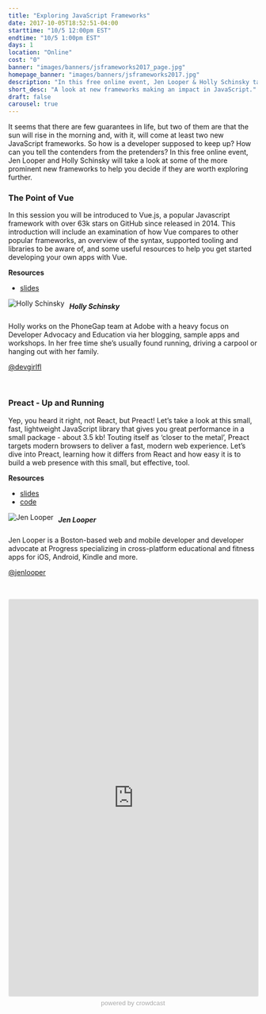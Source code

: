 ```yaml
---
title: "Exploring JavaScript Frameworks"
date: 2017-10-05T18:52:51-04:00
starttime: "10/5 12:00pm EST"
endtime: "10/5 1:00pm EST"
days: 1
location: "Online"
cost: "0"
banner: "images/banners/jsframeworks2017_page.jpg"
homepage_banner: "images/banners/jsframeworks2017.jpg"
description: "In this free online event, Jen Looper & Holly Schinsky take a look at prominent new JavaScript frameworks to help you decide if they are worth exploring."
short_desc: "A look at new frameworks making an impact in JavaScript."
draft: false
carousel: true
---
```


It seems that there are few guarantees in life, but two of them are that the sun will rise in the morning and, with it, will come at least two new JavaScript frameworks. So how is a developer supposed to keep up? How can you tell the contenders from the pretenders? In this free online event, Jen Looper and Holly Schinsky will take a look at some of the more prominent new frameworks to help you decide if they are worth exploring further.

### The Point of Vue

In this session you will be introduced to Vue.js, a popular Javascript framework with over 63k stars on GitHub since released in 2014. This introduction will include an examination of how Vue compares to other popular frameworks, an overview of the syntax, supported tooling and libraries to be aware of, and some useful resources to help you get started developing your own apps with Vue.

<strong>Resources</strong>

<ul>
<li><a href="/slides/vue.pdf">slides</a></li>
</ul>

<img src="/images/speakers/hollyschinsky.jpg" style="float:left;margin-right: 10px;" alt="Holly Schinsky">

##### Holly Schinsky

Holly works on the PhoneGap team at Adobe with a heavy focus on Developer Advocacy and Education via her blogging, sample apps and workshops. In her free time she’s usually found running, driving a carpool or hanging out with her family.

<i class="fa fa-twitter" aria-hidden="true"></i> [@devgirlfl](https://twitter.com/devgirlfl)

<br style="clear:both;">

### Preact - Up and Running

Yep, you heard it right, not React, but Preact! Let’s take a look at this small, fast, lightweight JavaScript library that gives you great performance in a small package - about 3.5 kb! Touting itself as ‘closer to the metal’, Preact targets modern browsers to deliver a fast, modern web experience. Let’s dive into Preact, learning how it differs from React and how easy it is to build a web presence with this small, but effective, tool.

<strong>Resources</strong>

<ul>
<li><a href="http://slides.com/telerikdevrel/intro-to-preact#/">slides</a></li>
<li><a href="https://github.com/jlooper/quicknoms-preact">code</a></li>
</ul>

<img src="/images/speakers/jenlooper.jpg" style="float:left;margin-right: 10px;" alt="Jen Looper">

##### Jen Looper

Jen Looper is a Boston-based web and mobile developer and developer advocate at Progress specializing in cross-platform educational and fitness apps for iOS, Android, Kindle and more.

<i class="fa fa-twitter" aria-hidden="true"></i> [@jenlooper](https://twitter.com/jenlooper)

<br style="clear:both;">

<a name="register"></a>

<iframe width="100%" height="800" frameborder="0" marginheight="0" marginwidth="0" allowtransparency="true" src="https://www.crowdcast.io/e/vc1pp66r?navlinks=false&embed=true" style="border: 1px solid #EEE;border-radius:3px;"></iframe><a href="https://www.crowdcast.io/?utm_source=embed&utm_medium=website&utm_campaign=embed" style="color: #aaa; font-family: 'Helvetica', 'Arial', sans-serif;text-decoration: none;display: block;text-align: center;font-size: 13px;padding: 5px 0;">powered by crowdcast</a>

